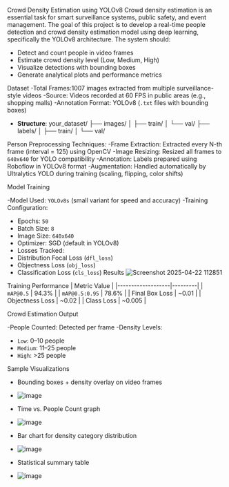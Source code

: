 Crowd Density Estimation using YOLOv8
Crowd density estimation is an essential task for smart surveillance systems, public safety, and event management. The goal of this project is to develop a real-time people detection and crowd density estimation model using deep learning, specifically the YOLOv8 architecture.
The system should:
- Detect and count people in video frames
- Estimate crowd density level (Low, Medium, High)
- Visualize detections with bounding boxes
- Generate analytical plots and performance metrics

Dataset
-Total Frames:1007 images extracted from multiple surveillance-style videos
-Source: Videos recorded at 60 FPS in public areas (e.g., shopping malls)
-Annotation Format: YOLOv8 (`.txt` files with bounding boxes)
- **Structure**:
your_dataset/
├── images/
│   ├── train/
│   └── val/
├── labels/
│   ├── train/
│   └── val/
  
Person Preprocessing Techniques:
-Frame Extraction: Extracted every N-th frame (interval = 125) using OpenCV
-Image Resizing: Resized all frames to `640x640` for YOLO compatibility
-Annotation: Labels prepared using Roboflow in YOLOv8 format
-Augmentation: Handled automatically by Ultralytics YOLO during training (scaling, flipping, color shifts)

Model Training

-Model Used: `YOLOv8s` (small variant for speed and accuracy)
-Training Configuration:
- Epochs: `50`
- Batch Size: `8`
- Image Size: `640x640`
- Optimizer: SGD (default in YOLOv8)
- Losses Tracked:
- Distribution Focal Loss (`dfl_loss`)
- Objectness Loss (`obj_loss`)
- Classification Loss (`cls_loss`)
Results
![Screenshot 2025-04-22 112851](https://github.com/user-attachments/assets/e44712ca-ed07-4271-91de-ebece6b88845)

Training Performance
| Metric             Value    |
|-------------------|---------|
| `mAP@0.5`         | 94.3%   |
| `mAP@0.5:0.95`    | 78.6%   |
| Final Box Loss    | ~0.01   |
| Objectness Loss   | ~0.02   |
| Class Loss        | ~0.005  |

Crowd Estimation Output

-People Counted: Detected per frame
-Density Levels:
- `Low`: 0–10 people
- `Medium`: 11–25 people
- `High`: >25 people

Sample Visualizations

- Bounding boxes + density overlay on video frames
- ![image](https://github.com/user-attachments/assets/c4379ddb-420a-47d0-83bf-1394aaac721c)

- Time vs. People Count graph
- ![image](https://github.com/user-attachments/assets/68396970-2d88-44f2-8726-36bd9de8e68b)

- Bar chart for density category distribution
- ![image](https://github.com/user-attachments/assets/c7bd56c1-1370-4cdc-99f5-a687ee1b6031)

- Statistical summary table
- ![image](https://github.com/user-attachments/assets/24e76ad5-847d-46f2-bda1-6e695da0991f)

